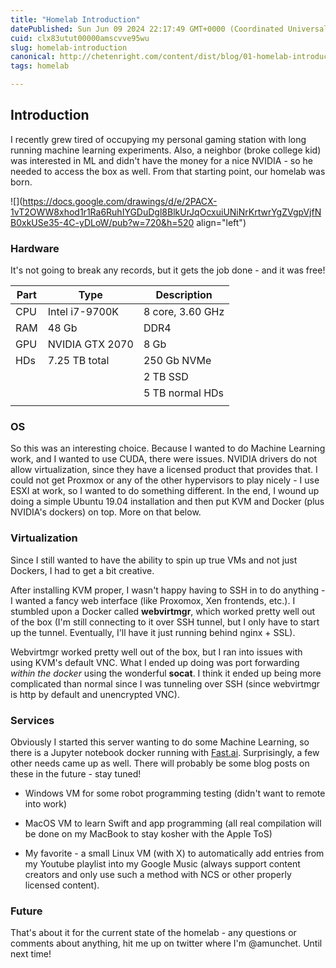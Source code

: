 ```yaml
---
title: "Homelab Introduction"
datePublished: Sun Jun 09 2024 22:17:49 GMT+0000 (Coordinated Universal Time)
cuid: clx83utut00000amscvve95wu
slug: homelab-introduction
canonical: http://chetenright.com/content/dist/blog/01-homelab-introduction/
tags: homelab

---
```


## **Introduction**

I recently grew tired of occupying my personal gaming station with long running machine learning experiments. Also, a neighbor (broke college kid) was interested in ML and didn't have the money for a nice NVIDIA - so he needed to access the box as well. From that starting point, our homelab was born.

![](https://docs.google.com/drawings/d/e/2PACX-1vT2OWW8xhod1r1Ra6RuhIYGDuDgl8BlkUrJqOcxuiUNiNrKrtwrYgZVgpVjfNB0xkUSe35-4C-yDLoW/pub?w=720&h=520 align="left")

### **Hardware**

It's not going to break any records, but it gets the job done - and it was free!

| Part | Type | Description |
| --- | --- | --- |
| CPU | Intel i7-9700K | 8 core, 3.60 GHz |
| RAM | 48 Gb | DDR4 |
| GPU | NVIDIA GTX 2070 | 8 Gb |
| HDs | 7.25 TB total | 250 Gb NVMe |
|  |  | 2 TB SSD |
|  |  | 5 TB normal HDs |
|  |  |  |

### **OS**

So this was an interesting choice. Because I wanted to do Machine Learning work, and I wanted to use CUDA, there were issues. NVIDIA drivers do not allow virtualization, since they have a licensed product that provides that. I could not get Proxmox or any of the other hypervisors to play nicely - I use ESXI at work, so I wanted to do something different. In the end, I wound up doing a simple Ubuntu 19.04 installation and then put KVM and Docker (plus NVIDIA's dockers) on top. More on that below.

### **Virtualization**

Since I still wanted to have the ability to spin up true VMs and not just Dockers, I had to get a bit creative.

After installing KVM proper, I wasn't happy having to SSH in to do anything - I wanted a fancy web interface (like Proxomox, Xen frontends, etc.). I stumbled upon a Docker called **webvirtmgr**, which worked pretty well out of the box (I'm still connecting to it over SSH tunnel, but I only have to start up the tunnel. Eventually, I'll have it just running behind nginx + SSL).

Webvirtmgr worked pretty well out of the box, but I ran into issues with using KVM's default VNC. What I ended up doing was port forwarding *within the docker* using the wonderful **socat**. I think it ended up being more complicated than normal since I was tunneling over SSH (since webvirtmgr is http by default and unencrypted VNC).

### **Services**

Obviously I started this server wanting to do some Machine Learning, so there is a Jupyter notebook docker running with [Fast.ai](http://Fast.ai). Surprisingly, a few other needs came up as well. There will probably be some blog posts on these in the future - stay tuned!

* Windows VM for some robot programming testing (didn't want to remote into work)
    
* MacOS VM to learn Swift and app programming (all real compilation will be done on my MacBook to stay kosher with the Apple ToS)
    
* My favorite - a small Linux VM (with X) to automatically add entries from my Youtube playlist into my Google Music (always support content creators and only use such a method with NCS or other properly licensed content).
    

### **Future**

That's about it for the current state of the homelab - any questions or comments about anything, hit me up on twitter where I'm @amunchet. Until next time!